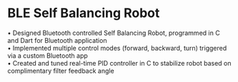 # BLE Self Balancing Robot
 • Designed Bluetooth controlled Self Balancing Robot, programmed in C and Dart for Bluetooth application  
 • Implemented multiple control modes (forward, backward, turn) triggered via a custom Bluetooth app  
 • Created and tuned real-time PID controller in C to stabilize robot based on complimentary filter feedback angle  
